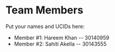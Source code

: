 # Team Members

Put your names and UCIDs here:

- Member #1: Hareem Khan -- 30140959
- Member #2: Sahiti Akella -- 30143555
